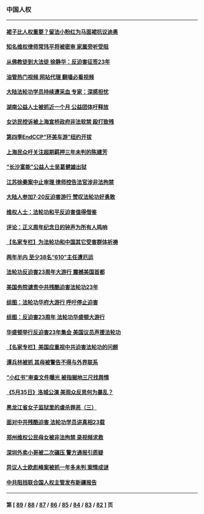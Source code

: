 ### 中国人权
---
#### [裙子比人权重要？留法小粉红为马面裙抗议迪奥](../../pages/ncid278/n13788697.md?07261645) 
#### [知名维权律师常玮平将被密审 家属旁听受阻](../../pages/ncid278/n13788728.md?07261645) 
#### [从佛教徒到大法徒 徐静华：反迫害征签23年](../../pages/ncid278/n13788398.md?07261645) 
#### [油管热门视频 网站代理 翻墙必看视频](http://209.222.30.114:81/youtube.html?07261645)
#### [大陆法轮功学员持续遭采血 专家：深感担忧](../../pages/ncid278/n13787897.md?07261645) 
#### [湖南公益人士被抓近一个月 公益团体吁释放](../../pages/ncid278/n13788595.md?07261645) 
#### [女访民控诉被上海宣桥政府非法软禁 殴打致残](../../pages/ncid278/n13788170.md?07261645) 
#### [第四季EndCCP“环美车游”纽约开拔](../../pages/ncid278/n13788087.md?07261645) 
#### [上海民众吁关注超期羁押三年未判的陈建芳](../../pages/ncid278/n13787893.md?07261645) 
#### [“长沙富能”公益人士吴葛健雄出狱](../../pages/ncid278/n13787641.md?07261645) 
#### [江苏徐秦案中止审理 律师控告法官涉非法拘禁](../../pages/ncid278/n13787317.md?07261645) 
#### [大陆人参加7‧20反迫害游行 赞叹法轮功好勇敢](../../pages/ncid278/n13787321.md?07261645) 
#### [维权人士：法轮功和平反迫害值得借鉴](../../pages/ncid278/n13787337.md?07261645) 
#### [评论：正义周年纪念日的钟声为所有人鸣响](../../pages/ncid278/n13787109.md?07261645) 
#### [【名家专栏】为法轮功和中国其它受害群体祈祷](../../pages/ncid278/n13787107.md?07261645) 
#### [两年半内 至少38名“610”主任遭厄运](../../pages/ncid278/n13773294.md?07261645) 
#### [法轮功反迫害23周年大游行 震撼美国首都](../../pages/ncid278/n13786701.md?07261645) 
#### [美国务院谴责中共残酷迫害法轮功23年](../../pages/ncid278/n13786585.md?07261645) 
#### [组图：法轮功华府大游行 呼吁停止迫害](../../pages/ncid278/n13786519.md?07261645) 
#### [组图：反迫害23周年 法轮功华盛顿大游行](../../pages/ncid278/n13786433.md?07261645) 
#### [华盛顿举行反迫害23年集会 美国议员声援法轮功](../../pages/ncid278/n13786399.md?07261645) 
#### [【名家专栏】美国应重视中共迫害法轮功的问题](../../pages/ncid278/n13785713.md?07261645) 
#### [谭兵林被抓 其母被警告不得与外界联系](../../pages/ncid278/n13785964.md?07261645) 
#### [“小红书”审查文件曝光 被指掘地三尺找舆情](../../pages/ncid278/n13785746.md?07261645) 
#### [《5月35日》洛城公演 美观众反思何为暴乱？](../../pages/ncid278/n13785743.md?07261645) 
#### [黑龙江省女子监狱里的虐杀罪恶（三）](../../pages/ncid278/n13784732.md?07261645) 
#### [面对中共残酷迫害 法轮功学员讲真相23载](../../pages/ncid278/n13785367.md?07261645) 
#### [郑州维权公民母女被非法拘禁 录视频求救](../../pages/ncid278/n13785440.md?07261645) 
#### [深圳外卖小哥被二次碾压 警方通报引质疑](../../pages/ncid278/n13785234.md?07261645) 
#### [异议人士欧彪峰案被抓一年多未判 案情成谜](../../pages/ncid278/n13785054.md?07261645) 
#### [中共阻挡联合国人权主管发布新疆报告](../../pages/ncid278/n13784940.md?07261645) 

---
#### 第 [ [89](./89.md?07261645) / [88](./88.md?07261645) / [87](./87.md?07261645) / [86](./86.md?07261645) / [85](./85.md?07261645) / [84](./84.md?07261645) / [83](./83.md?07261645) / [82](./82.md?07261645) ] 页
